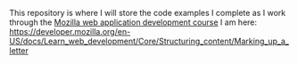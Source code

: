 This repository is where I will store the code examples I complete as I work through the [Mozilla web application development course](https://developer.mozilla.org/en-US/docs/Learn_web_development/Getting_started)
I am here: 
https://developer.mozilla.org/en-US/docs/Learn_web_development/Core/Structuring_content/Marking_up_a_letter